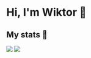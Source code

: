 # Hi, I'm Wiktor 👋

## My stats :dart:

<img  src="https://github-readme-stats.vercel.app/api/top-langs/?username=wiktord2000&langs_count=8&layout=compact">
<img  src="https://github-readme-streak-stats.herokuapp.com/?user=wiktord2000&theme=blux">

         
<!--
**wiktord2000/wiktord2000** is a ✨ _special_ ✨ repository because its `README.md` (this file) appears on your GitHub profile.

Here are some ideas to get you started:

- 🔭 I’m currently working on ...
- 🌱 I’m currently learning ...
- 👯 I’m looking to collaborate on ...
- 🤔 I’m looking for help with ...
- 💬 Ask me about ...
- 📫 How to reach me: ...
- 😄 Pronouns: ...
- ⚡ Fun fact: ...
-->
